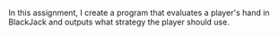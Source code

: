 In this assignment, I create a program that evaluates a player's hand in BlackJack and outputs what strategy the player should use.
